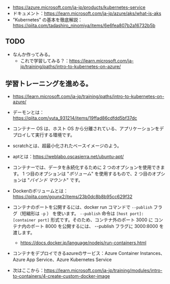 -  https://azure.microsoft.com/ja-jp/products/kubernetes-service
- ドキュメント：https://learn.microsoft.com/ja-jp/azure/aks/what-is-aks
- ”Kubernetes” の基本を徹底解説：https://qiita.com/tadashiro_ninomiya/items/6e6fea807b2a16732b5b

## TODO
- なんか作ってみる。
	-  これで学習してみる？：https://learn.microsoft.com/ja-jp/training/paths/intro-to-kubernetes-on-azure/

## 学習トレーニングを進める。
- https://learn.microsoft.com/ja-jp/training/paths/intro-to-kubernetes-on-azure/

- デーモンとは：https://qiita.com/yuta_931214/items/19ffad86cdfdd5bf37dc
- コンテナー OS は、ホスト OS から分離されている、アプリケーションをデプロイして実行する環境です。
- scratchとは、超最小化されたベースイメージのよう。
- aptとは：https://weblabo.oscasierra.net/ubuntu-apt/
- コンテナーでは、データを永続化するために 2 つのオプションを使用できます。 1 つ目のオプションは "_ボリューム_" を使用するもので、2 つ目のオプションは "_バインド マウント_" です。
- Dockerのボリュームとは：https://qiita.com/gounx2/items/23b0dc8b8b95cc629f32
- コンテナのポートを公開するには、docker run コマンドで `--publish` フラグ（短縮形は `-p` ） を使います。 `--publish` 命令は `[host port]:[container port]` 形式です。そのため、コンテナ外のポート 3000 に コンテナ内のポート 8000 を公開するには、 --publish フラグに 3000:8000 を渡します。
	- https://docs.docker.jp/language/nodejs/run-containers.html
- コンテナをデプロイできるazureのサービス：Azure Container Instances、Azure App Service、Azure Kubernetes Service

- 次はここから：https://learn.microsoft.com/ja-jp/training/modules/intro-to-containers/4-create-custom-docker-image